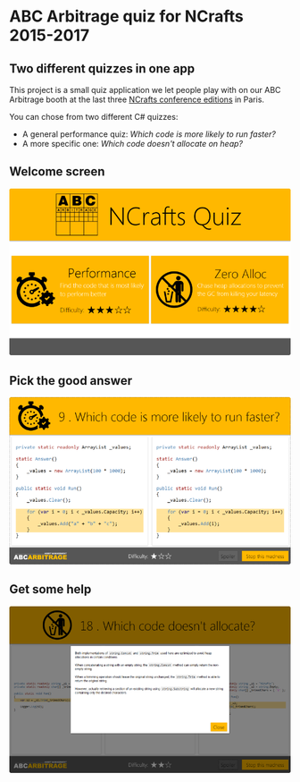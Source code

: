 # ABC Arbitrage quiz for NCrafts 2015-2017

## Two different quizzes in one app

This project is a small quiz application we let people play with on our ABC Arbitrage booth at the last three [NCrafts conference editions](http://ncrafts.io/) in Paris.

You can chose from two different C# quizzes:

* A general performance quiz: _Which code is more likely to run faster?_
* A more specific one: _Which code doesn't allocate on heap?_

## Welcome screen
![Play screen](./Images/screenshot1.png "Play screen")

## Pick the good answer

![Play screen](./Images/screenshot2.png "Play screen")

## Get some help

![Help screen](./Images/screenshot3.png "Help screen")
